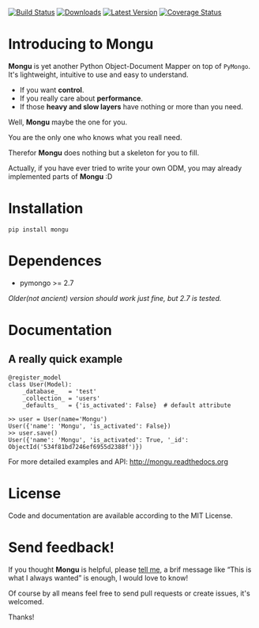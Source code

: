 [![Build Status](https://travis-ci.org/tevino/mongu.svg?branch=master)](https://travis-ci.org/tevino/mongu)
[![Downloads](https://pypip.in/download/mongu/badge.svg)](https://pypi.python.org/pypi/mongu/)
[![Latest Version](https://pypip.in/version/mongu/badge.svg)](https://pypi.python.org/pypi/mongu/)
[![Coverage Status](http://img.shields.io/coveralls/tevino/mongu/master.svg)](https://coveralls.io/r/tevino/mongu?branch=master)

# Introducing to Mongu
**Mongu** is yet another Python Object-Document Mapper on top of ``PyMongo``. It's lightweight, intuitive to use and easy to understand.

- If you want **control**.
- If you really care about **performance**.
- If those **heavy and slow layers** have nothing or more than you need.

Well, **Mongu** maybe the one for you.

You are the only one who knows what you reall need.

Therefor **Mongu** does nothing but a skeleton for you to fill.

Actually, if you have ever tried to write your own ODM, you may already implemented parts of **Mongu** :D

# Installation
	pip install mongu

# Dependences
- pymongo >= 2.7

*Older(not ancient) version should work just fine, but 2.7 is tested.*

# Documentation
## A really quick example

    @register_model
    class User(Model):
        _database_   = 'test'
        _collection_ = 'users'
        _defaults_   = {'is_activated': False}  # default attribute

    >> user = User(name='Mongu')
    User({'name': 'Mongu', 'is_activated': False})
    >> user.save()
    User({'name': 'Mongu', 'is_activated': True, '_id': ObjectId('534f81bd7246ef6955d2388f')})

For more detailed examples and API: http://mongu.readthedocs.org

# License
Code and documentation are available according to the MIT License.

# Send feedback!
If you thought **Mongu** is helpful, please [tell me](mailto:mail2tevin@gmail.com), a brif message like “This is what I always wanted” is enough, I would love to know!

Of course by all means feel free to send pull requests or create issues, it's welcomed.

Thanks!
